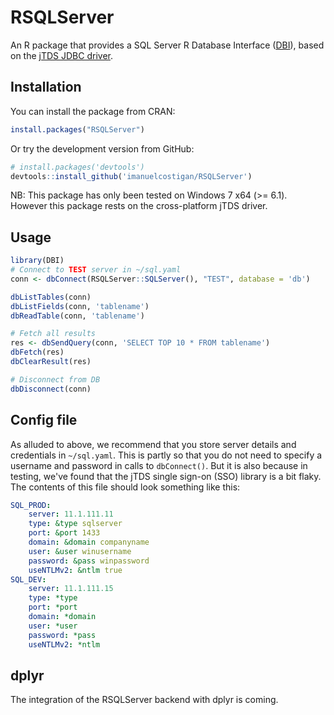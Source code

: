 # RSQLServer

An R package that provides a SQL Server R Database Interface ([DBI](https://github.com/rstats-db/DBI)), based on the [jTDS JDBC driver](http://jtds.sourceforge.net/index.html).

## Installation

You can install the package from CRAN:

```R
install.packages("RSQLServer")
```

Or try the development version from GitHub:

```R
# install.packages('devtools')
devtools::install_github('imanuelcostigan/RSQLServer')
```

NB: This package has only been tested on Windows 7 x64 (>= 6.1). However this package rests on the cross-platform jTDS driver. 

## Usage


```R
library(DBI)
# Connect to TEST server in ~/sql.yaml
conn <- dbConnect(RSQLServer::SQLServer(), "TEST", database = 'db')

dbListTables(conn)
dbListFields(conn, 'tablename')
dbReadTable(conn, 'tablename')

# Fetch all results
res <- dbSendQuery(conn, 'SELECT TOP 10 * FROM tablename')
dbFetch(res)
dbClearResult(res)

# Disconnect from DB
dbDisconnect(conn)
```

## Config file

As alluded to above, we recommend that you store server details and credentials in `~/sql.yaml`. This is partly so that you do not need to specify a username and password in calls to `dbConnect()`. But it is also because in testing, we've found that the jTDS single sign-on (SSO) library is a bit flaky. The contents of this file should look something like this:

```yaml
SQL_PROD:
    server: 11.1.111.11
    type: &type sqlserver
    port: &port 1433
    domain: &domain companyname
    user: &user winusername
    password: &pass winpassword
    useNTLMv2: &ntlm true
SQL_DEV:
    server: 11.1.111.15
    type: *type
    port: *port
    domain: *domain
    user: *user
    password: *pass
    useNTLMv2: *ntlm
```

## dplyr

The integration of the RSQLServer backend with dplyr is coming.
